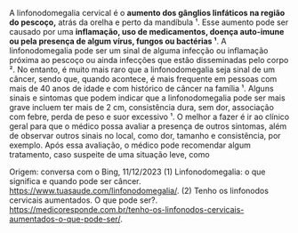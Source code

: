 A linfonodomegalia cervical é o **aumento dos gânglios linfáticos na região do pescoço,** atrás da orelha e perto da mandíbula ¹. Esse aumento pode ser causado por uma **inflamação, uso de medicamentos, doença auto-imune ou pela presença de algum vírus, fungos ou bactérias ¹**. A linfonodomegalia pode ser um sinal de alguma infecção ou inflamação próxima ao pescoço ou ainda infecções que estão disseminadas pelo corpo ². No entanto, é muito mais raro que a linfonodomegalia seja sinal de um câncer, sendo que, quando acontece, é mais frequente em pessoas com mais de 40 anos de idade e com histórico de câncer na família ¹. Alguns sinais e sintomas que podem indicar que a linfonodomegalia pode ser mais grave incluem ter mais de 2 cm, consistência dura, sem dor, associação com febre, perda de peso e suor excessivo ¹. O melhor a fazer é ir ao clínico geral para que o médico possa avaliar a presença de outros sintomas, além de observar outros sinais no local, como dor, tamanho e consistência, por exemplo. Após essa avaliação, o médico pode recomendar algum tratamento, caso suspeite de uma situação leve, como

Origem: conversa com o Bing, 11/12/2023
(1) Linfonodomegalia: o que significa e quando pode ser câncer. https://www.tuasaude.com/linfonodomegalia/.
(2) Tenho os linfonodos cervicais aumentados. O que pode ser?. https://medicoresponde.com.br/tenho-os-linfonodos-cervicais-aumentados-o-que-pode-ser/.
